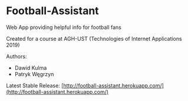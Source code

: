 # Football-Assistant
Web App providing helpful info for football fans

Created for a course at AGH-UST (Technologies of Internet Applications 2019)

Authors:
- Dawid Kulma
- Patryk Węgrzyn

Latest Stable Release: [http://football-assistant.herokuapp.com/](http://football-assistant.herokuapp.com/)
